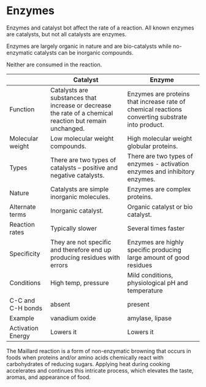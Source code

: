 # Enzymes

Enzymes and catalyst bot affect the rate of a reaction. All known enzymes are catalysts, but not all catalysts are enzymes.

Enzymes are largely organic in nature and are bio-catalysts while no-enzymatic catalysts can be inorganic compounds.

Neither are consumed in the reaction.

|    | Catalyst | Enzyme |
| --- | --- | --- |
| Function	| Catalysts are substances that increase or decrease the rate of a chemical reaction but remain unchanged.	| Enzymes are proteins that increase rate of chemical reactions converting substrate into product. |
| Molecular weight	| Low molecular weight compounds.	|High molecular weight globular proteins. |
| Types	| There are two types of catalysts – positive and negative catalysts. |	There are two types of enzymes - activation enzymes and inhibitory enzymes. |
| Nature |	Catalysts are simple inorganic molecules. |	Enzymes are complex proteins. |
| Alternate terms |	Inorganic catalyst. |	Organic catalyst or bio catalyst. |
| Reaction rates |	Typically slower |	Several times faster |
| Specificity |	They are not specific and therefore end up producing residues with errors |	Enzymes are highly specific producing large amount of good residues |
| Conditions |	High temp, pressure	| Mild conditions, physiological pH and temperature |
| C-C and C-H bonds | absent |	present |
| Example |	vanadium oxide | amylase, lipase |
| Activation Energy	| Lowers it	| Lowers it |


The Maillard reaction is a form of non-enzymatic browning that occurs in foods when proteins and/or amino acids chemically react with carbohydrates of reducing sugars. Applying heat during cooking accelerates and continues this intricate process, which elevates the taste, aromas, and appearance of food.